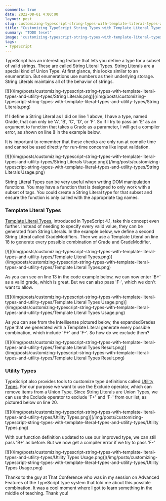 ```yaml
---
comments: true
date: 2022-08-01 4:00:00
layout: post
slug: customizing-typescript-string-types-with-template-literal-types-and-utility-types
title: "Customizing TypeScript String Types with Template Literal Types and Utility Types"
summary: "TODO teset"
image: 'customizing-typescript-string-types-with-template-literal-types-and-utility-types\lead.png' 
tags:
- TypeScript
---
```


TypeScript has an interesting feature that lets you define a type for a subset of valid strings. These are called String Literal Types. String Literals are a special kind of Union Type. At first glance, this looks similar to an enumeration. But enumerations use numbers as their underlying storage. String Literals maintains all of the behavior of strings. 

[![](/img/posts/customizing-typescript-string-types-with-template-literal-types-and-utility-types/String Literals.png)](/img/posts/customizing-typescript-string-types-with-template-literal-types-and-utility-types/String Literals.png)

If I define a String Literal as I did on line 1 above, I have a type, named Grade, that can only be 'A', 'B', 'C', 'D', or 'F'. So if I try to pass an 'E' as an argument to function that takes a Grade as a parameter, I will get a compiler error, as shown on line 8 in the example below.

It is important to remember that these checks are only run at compile time and cannot be used directly for run-time concerns like input validation.

[![](/img/posts/customizing-typescript-string-types-with-template-literal-types-and-utility-types/String Literals Usage.png)](/img/posts/customizing-typescript-string-types-with-template-literal-types-and-utility-types/String Literals Usage.png)

String Literal Types can be very useful when writing DOM manipulation functions. You may have a function that is designed to only work with a subset of tags. You could create a String Literal type for that subset and ensure the function is only called with the appropriate tag names.

### Template Literal Types

[Template Literal Types](https://www.typescriptlang.org/docs/handbook/2/template-literal-types.html), introduced in TypeScript 4.1, take this concept even further. Instead of needing to specify every valid value, they can be generated from String Literals. In the example below, we define a second String Literal called GradeModifiers. Then we use a Template Literal on line 18 to generate every possible combination of Grade and GradeModifier. 

[![](/img/posts/customizing-typescript-string-types-with-template-literal-types-and-utility-types/Template Literal Types.png)](/img/posts/customizing-typescript-string-types-with-template-literal-types-and-utility-types/Template Literal Types.png)

As you can see on line 13 in the code example below, we can now enter 'B+' as a valid grade, which is great. But we can also pass 'F-', which we don't want to allow.

[![](/img/posts/customizing-typescript-string-types-with-template-literal-types-and-utility-types/Template Literal Types Usage.png)](/img/posts/customizing-typescript-string-types-with-template-literal-types-and-utility-types/Template Literal Types Usage.png)

As you can see from the Intellisense pictured below, the expandedGrades type that we generated with a Template Literal generate every possible combination, which include 'F+' and 'F-'. So how do we exclude them?

[![](/img/posts/customizing-typescript-string-types-with-template-literal-types-and-utility-types/Template Literal Types Result.png)](/img/posts/customizing-typescript-string-types-with-template-literal-types-and-utility-types/Template Literal Types Result.png)

### Utility Types

TypeScript also provides tools to customize type definitions called [Utility Types](https://www.typescriptlang.org/docs/handbook/utility-types.html#excludeuniontype-excludedmembers). For our purpose we want to use the Exclude operator, which can remove items from a Union Type. Since String Literals are Union Types, we can use the Exclude operator to exclude 'F+' and 'F-' from our list, as pictured below on line 20. 

[![](/img/posts/customizing-typescript-string-types-with-template-literal-types-and-utility-types/Utility Types.png)](/img/posts/customizing-typescript-string-types-with-template-literal-types-and-utility-types/Utility Types.png)

With our function definition updated to use our improved type, we can still pass 'B+' as before. But we now get a compiler error if we try to pass 'F-'

[![](/img/posts/customizing-typescript-string-types-with-template-literal-types-and-utility-types/Utility Types Usage.png)](/img/posts/customizing-typescript-string-types-with-template-literal-types-and-utility-types/Utility Types Usage.png)

Thanks to the guy at That Conference who was in my session on Advanced Features of the TypeScript type system that told me about this possible combination. It was a cool moment where I got to learn something in the middle of teaching. Thank you!
